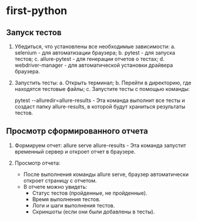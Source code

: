# first-python
## Запуск тестов

1. Убедиться, что установлены все необходимые зависимости:
    a. selenium - для автоматизации браузера;
    b. pytest - для запуска тестов;
    c. allure-pytest - для генерации отчетов о тестах;
    d. webdriver-manager - для автоматической установки драйвера браузера.
     

2. Запустить тесты:
   a. Открыть терминал;
   b. Перейти в директорию, где находятся тестовые файлы;
   c. Запустите тесты с помощью команды:
     
     pytest --alluredir=allure-results - Эта команда выполнит все тесты и создаст папку allure-results, в которой будут храниться результаты тестов.

## Просмотр сформированного отчета

1. Формируем отчет: 
     allure serve allure-results - Эта команда запустит временный сервер и откроет отчет в браузере.

2. Просмотр отчета:
   - После выполнения команды allure serve, браузер автоматически откроет страницу с отчетом.
   - В отчете можно увидеть:
     - Статус тестов (пройденные, не пройденные).
     - Время выполнения тестов.
     - Логи и шаги выполнения тестов.
     - Скриншоты (если они были добавлены в тесты).